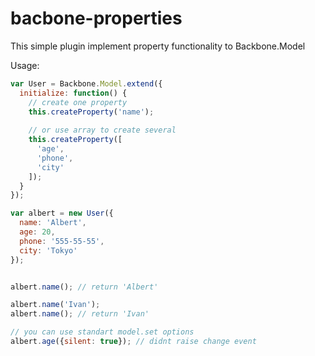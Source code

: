 bacbone-properties
==================

This simple plugin implement property functionality to Backbone.Model

Usage:
``` javascript
var User = Backbone.Model.extend({
  initialize: function() {
    // create one property
    this.createProperty('name');
    
    // or use array to create several
    this.createProperty([
      'age',
      'phone',
      'city'
    ]);
  }
});

var albert = new User({
  name: 'Albert',
  age: 20,
  phone: '555-55-55',
  city: 'Tokyo'
});


albert.name(); // return 'Albert'

albert.name('Ivan');
albert.name(); // return 'Ivan'

// you can use standart model.set options
albert.age({silent: true}); // didnt raise change event
```

